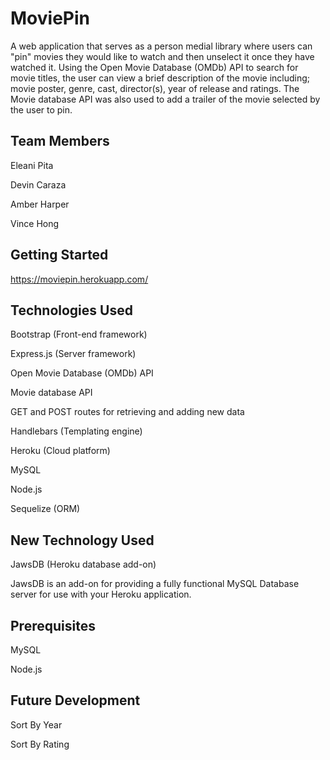 # MoviePin

A web application that serves as a person medial library where users can "pin" movies they would like to watch and then unselect it once they have watched it.  Using the Open Movie Database (OMDb) API to search for movie titles, the user can view a brief description of the movie including; movie poster, genre, cast, director(s), year of release and ratings. The Movie database API was also used to add a trailer of the movie selected by the user to pin. 


## Team Members
Eleani Pita

Devin Caraza

Amber Harper

Vince Hong

## Getting Started

https://moviepin.herokuapp.com/

## Technologies Used

Bootstrap (Front-end framework)

Express.js (Server framework)

Open Movie Database (OMDb) API

Movie database API

GET and POST routes for retrieving and adding new data

Handlebars (Templating engine)

Heroku (Cloud platform)

MySQL

Node.js

Sequelize (ORM)


## New Technology Used

JawsDB (Heroku database add-on)

JawsDB is an add-on for providing a fully functional MySQL Database server for use with your Heroku application.

## Prerequisites

MySQL

Node.js

## Future Development

Sort By Year 

Sort By Rating
